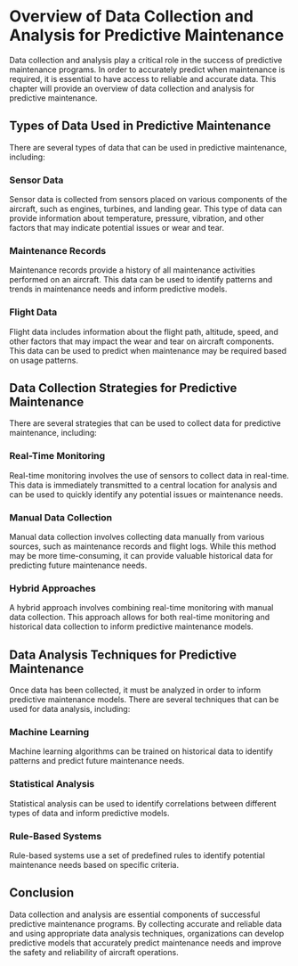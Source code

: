Overview of Data Collection and Analysis for Predictive Maintenance
========================================================================================================================================

Data collection and analysis play a critical role in the success of predictive maintenance programs. In order to accurately predict when maintenance is required, it is essential to have access to reliable and accurate data. This chapter will provide an overview of data collection and analysis for predictive maintenance.

Types of Data Used in Predictive Maintenance
--------------------------------------------

There are several types of data that can be used in predictive maintenance, including:

### Sensor Data

Sensor data is collected from sensors placed on various components of the aircraft, such as engines, turbines, and landing gear. This type of data can provide information about temperature, pressure, vibration, and other factors that may indicate potential issues or wear and tear.

### Maintenance Records

Maintenance records provide a history of all maintenance activities performed on an aircraft. This data can be used to identify patterns and trends in maintenance needs and inform predictive models.

### Flight Data

Flight data includes information about the flight path, altitude, speed, and other factors that may impact the wear and tear on aircraft components. This data can be used to predict when maintenance may be required based on usage patterns.

Data Collection Strategies for Predictive Maintenance
-----------------------------------------------------

There are several strategies that can be used to collect data for predictive maintenance, including:

### Real-Time Monitoring

Real-time monitoring involves the use of sensors to collect data in real-time. This data is immediately transmitted to a central location for analysis and can be used to quickly identify any potential issues or maintenance needs.

### Manual Data Collection

Manual data collection involves collecting data manually from various sources, such as maintenance records and flight logs. While this method may be more time-consuming, it can provide valuable historical data for predicting future maintenance needs.

### Hybrid Approaches

A hybrid approach involves combining real-time monitoring with manual data collection. This approach allows for both real-time monitoring and historical data collection to inform predictive maintenance models.

Data Analysis Techniques for Predictive Maintenance
---------------------------------------------------

Once data has been collected, it must be analyzed in order to inform predictive maintenance models. There are several techniques that can be used for data analysis, including:

### Machine Learning

Machine learning algorithms can be trained on historical data to identify patterns and predict future maintenance needs.

### Statistical Analysis

Statistical analysis can be used to identify correlations between different types of data and inform predictive models.

### Rule-Based Systems

Rule-based systems use a set of predefined rules to identify potential maintenance needs based on specific criteria.

Conclusion
----------

Data collection and analysis are essential components of successful predictive maintenance programs. By collecting accurate and reliable data and using appropriate data analysis techniques, organizations can develop predictive models that accurately predict maintenance needs and improve the safety and reliability of aircraft operations.

